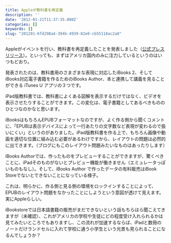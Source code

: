 ```yaml
---
title: Appleが教科書を再定義
description: ''
date: '2012-01-21T11:37:35.000Z'
categories: []
keywords: []
slug: "201201-6fd298a4-394b-4939-82e0-cb55118ac2a8"
---
```

Appleがイベントを行い、教科書を再定義したことを発表しました（[公式プレスリリース](http://www.apple.com/jp/pr/library/2012/01/19Apple-Reinvents-Textbooks-with-iBooks-2-for-iPad.html)）。といっても、まずはアメリカ国内のみに注力しているというのはいつもどおり。

発表されたのは、教科書用のさまざまな表現に対応したiBooks 2、そしてiBooks対応電子書籍を作るためのiBooks Author、本と連携して講義を見ることができる iTunes U アプリの３つです。

iPad版教科書では、教科書によくある図解を表示するだけではなく、ビデオを表示させたりすることができます。この変化は、電子書籍としてあるべきもののひとつなのかなと思います。

iBooksはもちろんEPUBフォーマットなのですが、よく作る側から聞くコメントに、「EPUBは表示デバイスによって一行あたりの文字数など表現が変わるので扱いにくい」というのがありました。iPad版教科書を作る上で、もちろん画像や動画を適切な位置に組み込む必要があるわけですから、レイアウトの問題は必然的に出てきます。（ブログにもこのレイアウト問題みたいなものはあったりします）

iBooks Authorでは、作ったものをプレビューすることができますが、驚くべきことに、iPadそのものがないとプレビュー機能が働きません（エミュレータっぽいものもなし）。そして、iBooks Author で作ったデータの有料販売はiBook Storeでないとできないことになっている様子。

これは、明らかに、作る側と見る側の環境をロックインすることによって、EPUBのレイアウト問題をなかったことにしようという意図が透けて見えます。実にAppleらしい。

iBookstoreでは日本語書籍の販売がまだできないという話もちらほら聞こえてきますが（未確認）、これがアメリカの学校や生徒にどの程度受け入れられるかは見てみたいところでもありますし、この流れが加速するならば、iPadと数冊のノートだけランドセルに入れて学校に通う小学生という光景も見られることになるんでしょうか？